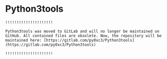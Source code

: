 Python3tools
============

``!!!!!!!!!!!!!!!!!!!!!``

``Python3tools was moved to GitLab and will no longer be maintained on GitHub. All contained files are obsolete. Now, the repository will be maintained here: [https://gitlab.com/py0xc3/Python3tools](https://gitlab.com/py0xc3/Python3tools)``  

``!!!!!!!!!!!!!!!!!!!!!``

